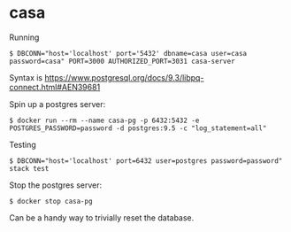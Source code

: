 # casa

Running

    $ DBCONN="host='localhost' port='5432' dbname=casa user=casa password=casa" PORT=3000 AUTHORIZED_PORT=3031 casa-server

Syntax is https://www.postgresql.org/docs/9.3/libpq-connect.html#AEN39681

Spin up a postgres server:

    $ docker run --rm --name casa-pg -p 6432:5432 -e POSTGRES_PASSWORD=password -d postgres:9.5 -c "log_statement=all"

Testing

    $ DBCONN="host='localhost' port=6432 user=postgres password=password" stack test

Stop the postgres server:

    $ docker stop casa-pg

Can be a handy way to trivially reset the database.
